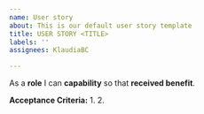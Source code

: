 ```yaml
---
name: User story
about: This is our default user story template
title: USER STORY <TITLE>
labels: ''
assignees: KlaudiaBC

---
```


As a **role** I can **capability** so that **received benefit**.


**Acceptance Criteria:**
  1.
  2.
